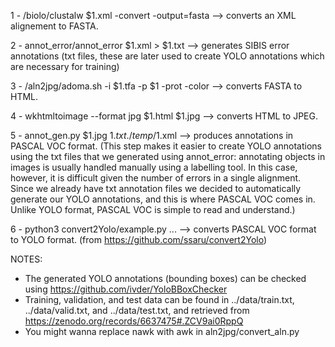 1 - /biolo/clustalw $1.xml -convert -output=fasta --> converts an XML alignement to FASTA.

2 - annot_error/annot_error $1.xml > $1.txt --> generates SIBIS error annotations (txt files, these are later used to create YOLO annotations which are necessary for training)

3 - /aln2jpg/adoma.sh -i $1.tfa -p $1 -prot -color --> converts FASTA to HTML.

4 - wkhtmltoimage --format jpg $1.html $1.jpg --> converts HTML to JPEG.

5 - annot_gen.py $1.jpg $1.txt ./temp/$1.xml --> produces annotations in PASCAL VOC format. (This step makes it easier to create YOLO annotations using the txt files that we generated using annot_error: annotating objects in images is usually handled manually using a labelling tool. In this case, however, it is difficult given the number of errors in a single alignment. Since we already have txt annotation files we decided to automatically generate our YOLO annotations, and this is where PASCAL VOC comes in. Unlike YOLO format, PASCAL VOC is simple to read and understand.)

6 - python3 convert2Yolo/example.py ... --> converts PASCAL VOC format to YOLO format. (from https://github.com/ssaru/convert2Yolo)

NOTES: 

* The generated YOLO annotations (bounding boxes) can be checked using https://github.com/ivder/YoloBBoxChecker
* Training, validation, and test data can be found in ../data/train.txt, ../data/valid.txt, and ../data/test.txt, and retrieved from https://zenodo.org/records/6637475#.ZCV9ai0RppQ
* You might wanna replace nawk with awk in aln2jpg/convert_aln.py
